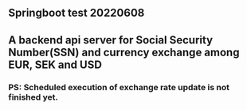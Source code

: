 ## Springboot test 20220608
## A backend api server for Social Security Number(SSN) and currency exchange among EUR, SEK and USD

### PS: Scheduled execution of exchange rate update is not finished yet.
